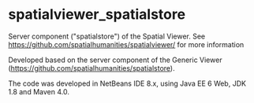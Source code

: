 # spatialviewer_spatialstore
Server component ("spatialstore") of the Spatial Viewer. See https://github.com/spatialhumanities/spatialviewer/ for more information

Developed based on the server component of the Generic Viewer (https://github.com/spatialhumanities/spatialstore).

The code was developed in NetBeans IDE 8.x, using Java EE 6 Web, JDK 1.8 and Maven 4.0.

